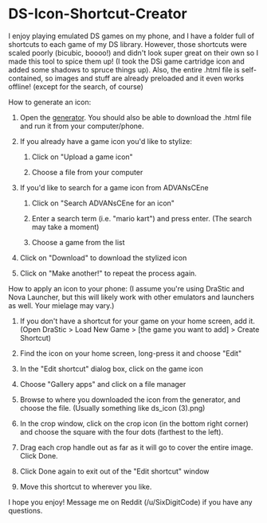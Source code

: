 # DS-Icon-Shortcut-Creator

I enjoy playing emulated DS games on my phone, and I have a folder full of shortcuts to each game of my DS library. However, those shortcuts were scaled poorly (bicubic, boooo!) and didn't look super great on their own so I made this tool to spice them up! (I took the DSi game cartridge icon and added some shadows to spruce things up). Also, the entire .html file is self-contained, so images and stuff are already preloaded and it even works offline! (except for the search, of course)

How to generate an icon:

1. Open the [generator](https://sixdigitcode.github.io/DS-Icon-Shortcut-Creator/). You should also be able to download the .html file and run it from your computer/phone.

2. If you already have a game icon you'd like to stylize:

   1. Click on "Upload a game icon"
   
   2. Choose a file from your computer
   
3. If you'd like to search for a game icon from ADVANsCEne

   1. Click on "Search ADVANsCEne for an icon"
   
   2. Enter a search term (i.e. "mario kart") and press enter. (The search may take a moment)
   
   3. Choose a game from the list

4. Click on "Download" to download the stylized icon

5. Click on "Make another!" to repeat the process again.

How to apply an icon to your phone: (I assume you're using DraStic and Nova Launcher, but this will likely work with other emulators and launchers as well. Your mielage may vary.)

1. If you don't have a shortcut for your game on your home screen, add it. (Open DraStic > Load New Game > [the game you want to add] > Create Shortcut)

2. Find the icon on your home screen, long-press it and choose "Edit"

3. In the "Edit shortcut" dialog box, click on the game icon

4. Choose "Gallery apps" and click on a file manager

5. Browse to where you downloaded the icon from the generator, and choose the file. (Usually something like ds_icon (3).png)

6. In the crop window, click on the crop icon (in the bottom right corner) and choose the square with the four dots (farthest to the left).

7. Drag each crop handle out as far as it will go to cover the entire image. Click Done.

8. Click Done again to exit out of the "Edit shortcut" window

9. Move this shortcut to wherever you like.

I hope you enjoy! Message me on Reddit (/u/SixDigitCode) if you have any questions.
